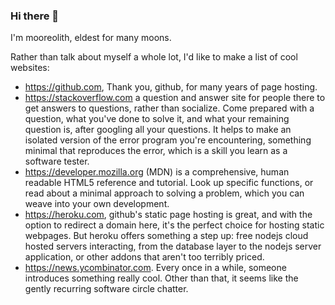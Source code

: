 ### Hi there 👋
I'm mooreolith, eldest for many moons. 

Rather than talk about myself a whole lot, I'd like to make a list of cool websites:

* https://github.com, Thank you, github, for many years of page hosting.
* https://stackoverflow.com a question and answer site for people there to get answers to questions, rather than socialize. Come prepared with a question, what you've done to solve it, and what your remaining question is, after googling all your questions. It helps to make an isolated version of the error program you're encountering, something minimal that reproduces the error, which is a skill you learn as a software tester. 
* https://developer.mozilla.org (MDN) is a comprehensive, human readable HTML5 reference and tutorial. Look up specific functions, or read about a minimal approach to solving a problem, which you can weave into your own development. 
* https://heroku.com, github's static page hosting is great, and with the option to redirect a domain here, it's the perfect choice for hosting static webpages. But heroku offers something a step up: free nodejs cloud hosted servers interacting, from the database layer to the nodejs server application, or other addons that aren't too terribly priced.
* https://news.ycombinator.com. Every once in a while, someone introduces something really cool. Other than that, it seems like the gently recurring software circle chatter.

<!--
**mooreolith/mooreolith** is a ✨ _special_ ✨ repository because its `README.md` (this file) appears on your GitHub profile.

Here are some ideas to get you started:

- 🔭 I’m currently working on ... getting the graph visualization to work. I'm trying a mathier way than usual, and might use a python solver to minimize some of the layout calculation doing things I don't understand. 
- 🌱 I’m currently learning ... Nothing. I'm reading a Latin American scifi novel for children.
- 👯 I’m looking to collaborate on ... THe graph. 
- 🤔 I’m looking for help with ... How to optimize variables for a randomize system of n initial configurations... do I introduce metrics? or do I continue on with percent impact on system? 
- 💬 Ask me about ... how a single math paper can take me over a decade to replicate?
- 📫 How to reach me: mooreolith@gmail.com
- 😄 Pronouns: he, they, the voices and I, we really don't care. Don't be an idiot, and don't be rude. 
- ⚡ Fun fact: There' so many!
-->
